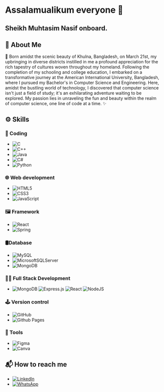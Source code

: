 # Assalamualikum everyone 👋
## Sheikh Muhtasim Nasif onboard.
<!--
**Nasif-21/Nasif-21** is a ✨ _special_ ✨ repository because its `README.md` (this file) appears on your GitHub profile.

Here are some ideas to get you started:

- 🔭 I’m currently working as IT Officer in Kingston Hospital and Homes71 Ltd

- 🌱 I’m currently learning ...
- 👯 I’m looking to collaborate on ...
- 🤔 I’m looking for help with ...
- 💬 Ask me about ...
- 📫 How to reach me: ...
- 😄 Pronouns: ...
- ⚡ Fun fact: ...
-->
## 💬 About Me
🌟 Born amidst the scenic beauty of Khulna, Bangladesh, on March 21st, my upbringing in diverse districts instilled in me a profound appreciation for the rich tapestry of cultures woven throughout my homeland. Following the completion of my schooling and college education, I embarked on a transformative journey at the American International University, Bangladesh, where I pursued my Bachelor's in Computer Science and Engineering. Here, amidst the bustling world of technology, I discovered that computer science isn't just a field of study; it's an exhilarating adventure waiting to be explored. My passion lies in unraveling the fun and beauty within the realm of computer science, one line of code at a time. ✨

## ⚙ Skills
### 🎰 Coding
- ![C](https://img.shields.io/badge/c-%2300599C.svg?style=for-the-badge&logo=c&logoColor=white)
- ![C++](https://img.shields.io/badge/c++-%2300599C.svg?style=for-the-badge&logo=c%2B%2B&logoColor=white)
- ![Java](https://img.shields.io/badge/java-%23ED8B00.svg?style=for-the-badge&logo=openjdk&logoColor=white)
- ![C#](https://img.shields.io/badge/c%23-%23239120.svg?style=for-the-badge&logo=csharp&logoColor=white)
- ![Python](https://img.shields.io/badge/python-3670A0?style=for-the-badge&logo=python&logoColor=ffdd54)

### 🌐 Web development 
- ![HTML5](https://img.shields.io/badge/html5-%23E34F26.svg?style=for-the-badge&logo=html5&logoColor=white)
- ![CSS3](https://img.shields.io/badge/css3-%231572B6.svg?style=for-the-badge&logo=css3&logoColor=white)
- ![JavaScript](https://img.shields.io/badge/javascript-%23323330.svg?style=for-the-badge&logo=javascript&logoColor=%23F7DF1E)

### 🖼 Framework
-  ![React](https://img.shields.io/badge/react-%2320232a.svg?style=for-the-badge&logo=react&logoColor=%2361DAFB)
-  ![Spring](https://img.shields.io/badge/spring-%236DB33F.svg?style=for-the-badge&logo=spring&logoColor=white)

 ### 🛢️Database
 - ![MySQL](https://img.shields.io/badge/mysql-4479A1.svg?style=for-the-badge&logo=mysql&logoColor=white)
 - ![MicrosoftSQLServer](https://img.shields.io/badge/Microsoft%20SQL%20Server-CC2927?style=for-the-badge&logo=microsoft%20sql%20server&logoColor=white)
 - ![MongoDB](https://img.shields.io/badge/MongoDB-%234ea94b.svg?style=for-the-badge&logo=mongodb&logoColor=white)

### 👨‍💻 Full Stack Development
- ![MongoDB](https://img.shields.io/badge/MongoDB-%234ea94b.svg?style=for-the-badge&logo=mongodb&logoColor=white) ![Express.js](https://img.shields.io/badge/express.js-%23404d59.svg?style=for-the-badge&logo=express&logoColor=%2361DAFB) ![React](https://img.shields.io/badge/react-%2320232a.svg?style=for-the-badge&logo=react&logoColor=%2361DAFB) ![NodeJS](https://img.shields.io/badge/node.js-6DA55F?style=for-the-badge&logo=node.js&logoColor=white)

### 🕹️ Version control
- ![GitHub](https://img.shields.io/badge/github-%23121011.svg?style=for-the-badge&logo=github&logoColor=white)
- ![Github Pages](https://img.shields.io/badge/github%20pages-121013?style=for-the-badge&logo=github&logoColor=white)

### 🧰 Tools
- ![Figma](https://img.shields.io/badge/figma-%23F24E1E.svg?style=for-the-badge&logo=figma&logoColor=white)
- ![Canva](https://img.shields.io/badge/Canva-%2300C4CC.svg?style=for-the-badge&logo=Canva&logoColor=white)

## 📬 How to reach me
-  [![LinkedIn](https://img.shields.io/badge/linkedin-%230077B5.svg?style=for-the-badge&logo=linkedin&logoColor=white)](https://www.linkedin.com/in/sheikh-muhtasim-nasif-22951b212)
-  [![WhatsApp](https://img.shields.io/badge/WhatsApp-25D366?style=for-the-badge&logo=whatsapp&logoColor=white)](+8801521544127)
